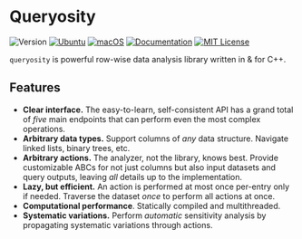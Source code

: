 # Queryosity

![Version](https://img.shields.io/badge/Version-0.2.0-blue.svg)
[![Ubuntu](https://github.com/taehyounpark/analogical/actions/workflows/ubuntu.yml/badge.svg?branch=master)](https://github.com/taehyounpark/analogical/actions/workflows/ubuntu.yml)
[![macOS](https://github.com/taehyounpark/analogical/actions/workflows/macos.yml/badge.svg?branch=master)](https://github.com/taehyounpark/analogical/actions/workflows/macos.yml)
[![Documentation](https://img.shields.io/badge/Documentation-mkdocs-blue.svg)](https://taehyounpark.github.io/analogical/home/design/)
[![MIT License](https://img.shields.io/badge/License-MIT-yellow.svg)](https://opensource.org/licenses/MIT)

`queryosity` is powerful row-wise data analysis library written in & for C++.

## Features

- **Clear interface.** The easy-to-learn, self-consistent API has a grand total of *five* main endpoints that can perform even the most complex operations.
- **Arbitrary data types.** Support columns of *any* data structure. Navigate linked lists, binary trees, etc.
- **Arbitrary actions.** The analyzer, not the library, knows best. Provide customizable ABCs for not just columns but also input datasets and query outputs, leaving *all* details up to the implementation.
- **Lazy, but efficient.** An action is performed at most once per-entry only if needed. Traverse the dataset *once* to perform all actions at once.
- **Computational performance**. Statically compiled and multithreaded.
- **Systematic variations.** Perform *automatic* sensitivity analysis by propagating systematic variations through actions.
